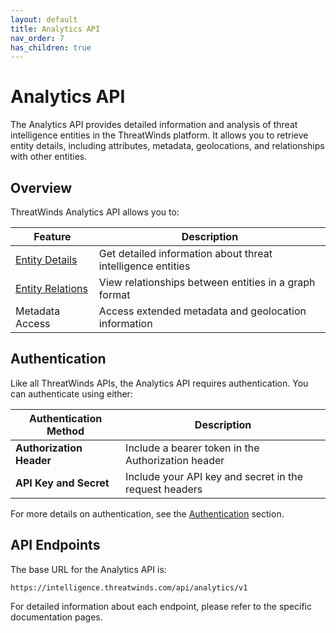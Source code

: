 ```yaml
---
layout: default
title: Analytics API
nav_order: 7
has_children: true
---
```


# Analytics API

The Analytics API provides detailed information and analysis of threat intelligence entities in the ThreatWinds platform. It allows you to retrieve entity details, including attributes, metadata, geolocations, and relationships with other entities.

## Overview

ThreatWinds Analytics API allows you to:

| Feature                                         | Description                                                 |
|-------------------------------------------------|-------------------------------------------------------------|
| [Entity Details](/analytics/entity-details)     | Get detailed information about threat intelligence entities |
| [Entity Relations](/analytics/entity-relations) | View relationships between entities in a graph format       |
| Metadata Access                                 | Access extended metadata and geolocation information        |

## Authentication

Like all ThreatWinds APIs, the Analytics API requires authentication. You can authenticate using either:

| Authentication Method    | Description                                            |
|--------------------------|--------------------------------------------------------|
| **Authorization Header** | Include a bearer token in the Authorization header     |
| **API Key and Secret**   | Include your API key and secret in the request headers |

For more details on authentication, see the [Authentication](/auth) section.

## API Endpoints

The base URL for the Analytics API is:

```
https://intelligence.threatwinds.com/api/analytics/v1
```

For detailed information about each endpoint, please refer to the specific documentation pages.
